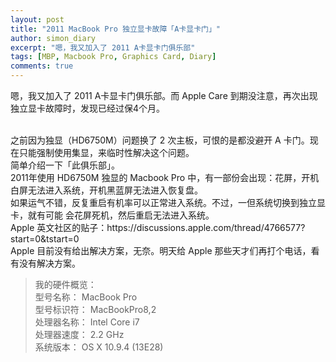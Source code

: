 ```yaml
---
layout: post
title: "2011 MacBook Pro 独立显卡故障「A卡显卡门」"
author: simon_diary
excerpt: "嗯，我又加入了 2011 A卡显卡门俱乐部"
tags: [MBP, Macbook Pro, Graphics Card, Diary]
comments: true
---
```


嗯，我又加入了 2011 A卡显卡门俱乐部。而 Apple Care 到期没注意，再次出现独立显卡故障时，发现已经过保4个月。

<br />
之前因为独显（HD6750M）问题换了 2 次主板，可恨的是都没避开 A 卡门。现在只能强制使用集显，来临时性解决这个问题。

<br />
简单介绍一下「此俱乐部」。

<br />
2011年使用 HD6750M 独显的 Macbook Pro 中，有一部份会出现：花屏，开机白屏无法进入系统，开机黑蓝屏无法进入恢复盘。

<br />
如果运气不错，反复重启有机率可以正常进入系统。不过，一但系统切换到独立显卡，就有可能 会花屏死机，然后重启无法进入系统。

<br />
Apple 英文社区的贴子：https://discussions.apple.com/thread/4766577?start=0&tstart=0

<br />
Apple 目前没有给出解决方案，无奈。明天给 Apple 那些天才们再打个电话，看有没有解决方案。

<br />

> 我的硬件概览：             
> 型号名称： MacBook Pro                     
> 型号标识符： MacBookPro8,2                 
> 处理器名称： Intel Core i7                   
> 处理器速度： 2.2 GHz              
> 系统版本：  OS X 10.9.4 (13E28)